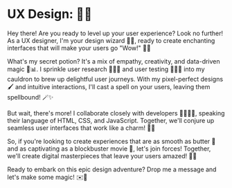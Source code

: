 # UX Design: 🎨✨

Hey there! Are you ready to level up your user experience? Look no further! As a UX designer, I'm your design wizard 🧙‍♂️, ready to create enchanting interfaces that will make your users go "Wow!" 🤩✨

What's my secret potion? It's a mix of empathy, creativity, and data-driven magic 🔮📊. I sprinkle user research 🕵️‍♀️✨ and user testing 🧪👩‍🔬 into my cauldron to brew up delightful user journeys. With my pixel-perfect designs 🖌️ and intuitive interactions, I'll cast a spell on your users, leaving them spellbound! 🪄✨

But wait, there's more! I collaborate closely with developers 👩‍💻👨‍💻, speaking their language of HTML, CSS, and JavaScript. Together, we'll conjure up seamless user interfaces that work like a charm! 💫🔧

So, if you're looking to create experiences that are as smooth as butter 🧈 and as captivating as a blockbuster movie 🎥, let's join forces! Together, we'll create digital masterpieces that leave your users amazed! 🚀🌟

Ready to embark on this epic design adventure? Drop me a message and let's make some magic! ✉️🔮
